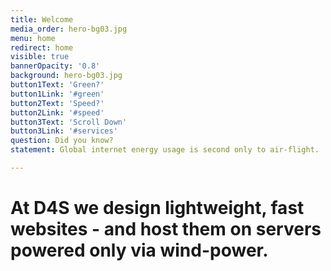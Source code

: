 ```yaml
---
title: Welcome
media_order: hero-bg03.jpg
menu: home
redirect: home
visible: true
bannerOpacity: '0.8'
background: hero-bg03.jpg
button1Text: 'Green?'
button1Link: '#green'
button2Text: 'Speed?'
button2Link: '#speed'
button3Text: 'Scroll Down'
button3Link: '#services'
question: Did you know?
statement: Global internet energy usage is second only to air-flight.

---
```


# At D4S we design lightweight, fast websites - and host them on servers powered only via wind-power.